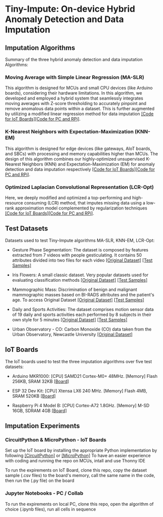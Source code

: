 # Tiny-Impute: On-device Hybrid Anomaly Detection and Data Imputation

## Imputation Algorithms

Summary of the three hybrid anomaly detection and data imputation Algorithms:

### Moving Average with Simple Linear Regression (MA-SLR)

This algorithm is designed for MCUs and small CPU devices (like Arduino boards), considering their hardware limitations. In this algorithm, we developed and employed a hybrid system that seamlessly integrates moving averages with Z-score thresholding to accurately pinpoint and remove anomalous data points within a dataset. This is further augmented by utilizing a modified linear regression method for data imputation [[Code for IoT Boards]](Imputation_Algorithms_IoT_Boards/MA-SLR.py)[[Code for PC and RPi]](Imputation_Algorithms_PC/MA-SLR.ipynb).

### K-Nearest Neighbors with Expectation-Maximization (KNN-EM)

This algorithm is designed for edge devices (like gateways, AIoT boards, and SBCs) with processing and memory capabilities higher than MCUs. The design of this algorithm combines our highly-optimized unsupervised K-Nearest Neighbors (KNN) and Expectation-Maximization (EM) for anomaly detection and data imputation respectively [[Code for IoT Boards]](Imputation_Algorithms_IoT_Boards/KNN-EM.py)[[Code for PC and RPi]](Imputation_Algorithms_PC/KNN-EM.ipynb).
### Optimized Laplacian Convolutional Representation (LCR-Opt)

Here, we deeply modified and optimized a top-performing and high-resource consuming (LCR) method, that imputes missing data using a low-rank approximation model complemented by regularization techniques [[Code for IoT Boards]](Imputation_Algorithms_IoT_Boards/LCR-Opt.py)[[Code for PC and RPi]](Imputation_Algorithms_PC/LCR-Opt_for_RPi_and_Laptop.ipynb).

## Test Datasets

Datasets used to test Tiny-Impute algorithms MA-SLR, KNN-EM, LCR-Opt:

- Gesture Phase Segmentation: The dataset is composed by features extracted from 7 videos with people gesticulating. It contains 50 attributes divided into two files for each video [[Original Dataset]](https://archive.ics.uci.edu/dataset/302/gesture+phase+segmentation) [[Test Samples]](Datasets_Sample/Gesture_Phase_Segmentation_Sample.csv)

- Iris Flowers: A small classic dataset. Very popular datasets used for evaluating classification methods [[Original Dataset]](https://archive.ics.uci.edu/dataset/53/iris) [[Test Samples]](Datasets_Sample/Iris_Flowers_Sample.csv)

- Mammographic Mass: Discrimination of benign and malignant mammographic masses based on BI-RADS attributes and the patient's age. To access Original Dataset [[Original Dataset]](https://archive.ics.uci.edu/dataset/161/mammographic+mass) [[Test Samples]](Datasets_Sample/Mammographic_Mass_Sample.csv)

- Daily and Sports Activities: The dataset comprises motion sensor data of 19 daily and sports activities each performed by 8 subjects in their own style for 5 minutes [[Original Dataset]](https://archive.ics.uci.edu/dataset/256/daily+and+sports+activities) [[Test Samples]](Datasets_Sample/Daily_Sports_Activities_Sample.csv)

- Urban Observatory - CO: Carbon Monoxide (CO) data taken from the Urban Observatory, Newcastle University [[Original Dataset]](https://data.ncl.ac.uk/collections/Urban_Observatory_Data_Newcastle/5059913)

## IoT Boards

The IoT boards used to test the three imputation algorithms over five test datasets:

- Arduino MKR1000: [CPU] SAMD21 Cortex-M0+ 48MHz. [Memory] Flash 256KB, SRAM 32KB [[Board]](https://docs.arduino.cc/hardware/mkr-1000-wifi)

- ESP 32 Dev Kit: [CPU] Xtensa LX6 240 MHz. [Memory] Flash 4MB, SRAM 520KB [[Board]](https://www.espressif.com/en/products/socs/esp32)

- Raspberry Pi 4 Model B: [CPU] Cortex-A72 1.8GHz. [Memory] M-SD 16GB, SDRAM 4GB  [[Board]](https://www.raspberrypi.com/products/raspberry-pi-4-model-b/)

## Imputation Experiments

### CircuitPython & MicroPython - IoT Boards

Set up the IoT board by installing the appropriate Python implementation by following [[CircuitPython]](https://circuitpython.org/board/doit_esp32_devkit_v1/) or [[MicroPython]](https://youtu.be/fmgQ8Dcg9uM)
To have an easier experience with coding and running the repo on MCUs, intall and use Thonny IDE

To run the expirements on IoT Board, clone this repo, copy the dataset sample (.csv files) to the board's memory, call the same name in the code, then run the (.py file) on the board

### Jupyter Notebooks - PC / Collab

To run the expirements on local PC, clone this repo, open the algorithm of choice (.ipynb files), run all cells in sequence